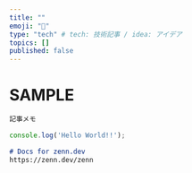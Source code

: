 ```yaml
---
title: ""
emoji: "🙆"
type: "tech" # tech: 技術記事 / idea: アイデア
topics: []
published: false
---
```


# SAMPLE

``` txt:article_memo.txt:article_memo.txt
記事メモ
```

``` js:helloWorld.js:sample/helloWorld.js
console.log('Hello World!!');
```

``` md:README.md:../README.md
# Docs for zenn.dev
https://zenn.dev/zenn
```
